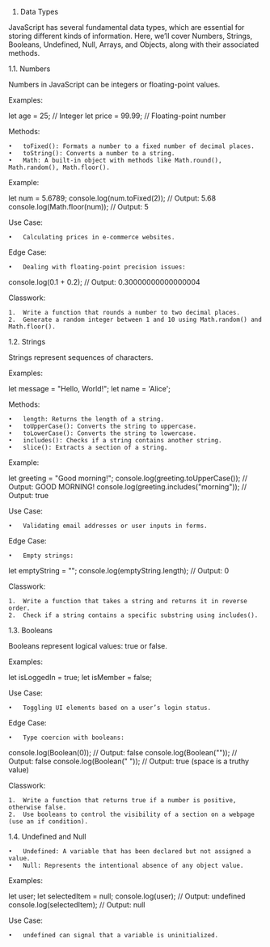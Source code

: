 

1. Data Types

JavaScript has several fundamental data types, which are essential for storing different kinds of information. Here, we’ll cover Numbers, Strings, Booleans, Undefined, Null, Arrays, and Objects, along with their associated methods.

1.1. Numbers

Numbers in JavaScript can be integers or floating-point values.

Examples:

let age = 25;        // Integer
let price = 99.99;   // Floating-point number

Methods:

	•	toFixed(): Formats a number to a fixed number of decimal places.
	•	toString(): Converts a number to a string.
	•	Math: A built-in object with methods like Math.round(), Math.random(), Math.floor().

Example:

let num = 5.6789;
console.log(num.toFixed(2));  // Output: 5.68
console.log(Math.floor(num)); // Output: 5

Use Case:

	•	Calculating prices in e-commerce websites.

Edge Case:

	•	Dealing with floating-point precision issues:

console.log(0.1 + 0.2); // Output: 0.30000000000000004



Classwork:

	1.	Write a function that rounds a number to two decimal places.
	2.	Generate a random integer between 1 and 10 using Math.random() and Math.floor().

1.2. Strings

Strings represent sequences of characters.

Examples:

let message = "Hello, World!";
let name = 'Alice';

Methods:

	•	length: Returns the length of a string.
	•	toUpperCase(): Converts the string to uppercase.
	•	toLowerCase(): Converts the string to lowercase.
	•	includes(): Checks if a string contains another string.
	•	slice(): Extracts a section of a string.

Example:

let greeting = "Good morning!";
console.log(greeting.toUpperCase()); // Output: GOOD MORNING!
console.log(greeting.includes("morning")); // Output: true

Use Case:

	•	Validating email addresses or user inputs in forms.

Edge Case:

	•	Empty strings:

let emptyString = "";
console.log(emptyString.length); // Output: 0



Classwork:

	1.	Write a function that takes a string and returns it in reverse order.
	2.	Check if a string contains a specific substring using includes().

1.3. Booleans

Booleans represent logical values: true or false.

Examples:

let isLoggedIn = true;
let isMember = false;

Use Case:

	•	Toggling UI elements based on a user’s login status.

Edge Case:

	•	Type coercion with booleans:

console.log(Boolean(0));     // Output: false
console.log(Boolean(""));    // Output: false
console.log(Boolean(" "));   // Output: true (space is a truthy value)



Classwork:

	1.	Write a function that returns true if a number is positive, otherwise false.
	2.	Use booleans to control the visibility of a section on a webpage (use an if condition).

1.4. Undefined and Null

	•	Undefined: A variable that has been declared but not assigned a value.
	•	Null: Represents the intentional absence of any object value.

Examples:

let user;
let selectedItem = null;
console.log(user);        // Output: undefined
console.log(selectedItem); // Output: null

Use Case:

	•	undefined can signal that a variable is uninitialized.
